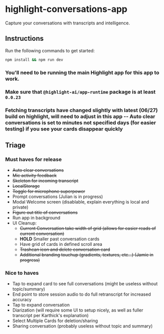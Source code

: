 # highlight-conversations-app

Capture your conversations with transcripts and intelligence.

## Instructions

Run the following commands to get started:

```bash
npm install && npm run dev
```

### You'll need to be running the main Highlight app for this app to work.
### Make sure that `@highlight-ai/app-runtime` package is at least `0.0.23`
### Fetching transcripts have changed slightly with latest (06/27) build on highlight, will need to adjust in this app -- Auto clear conversations is set to minutes not specified days (for easier testing) if you see your cards disappear quickly

## Triage

### Must haves for release

- ~~Auto clear conversations~~
- ~~Mic activity feedback~~
- ~~Skeleton for incoming transcript~~
- ~~LocalStorage~~
- ~~Toggle for microphone superpower~~
- Prompt conversations (Julian is in progress)
- Modal Welcome screen (disablable, explain everything is local and private)
- ~~Figure out title of conversations~~
- Run app in background
- UI Cleanup:
  - ~~Current Conversation take width of grid (allows for easier reads of current conversation)~~
  - **HOLD** Smaller past conversation cards
  - Have grid of cards in defined scroll area
  - ~~Trashcan icon and delete conversation card~~
  - ~~Additional branding touchup (gradients, textures, etc...) (Jamie in progress)~~

### Nice to haves

- Tap to expand card to see full conversations (might be useless without topic/summary)
- End point to store session audio to do full retranscript for increased accuracy
- Tap to expand conversation
- Diarization (will require some UI to setup nicely, as well as fuller transcript per Karthick's explanation)
- Select Multiple Cards for deletion/sharing
- Sharing conversation (probably useless without topic and summary)
